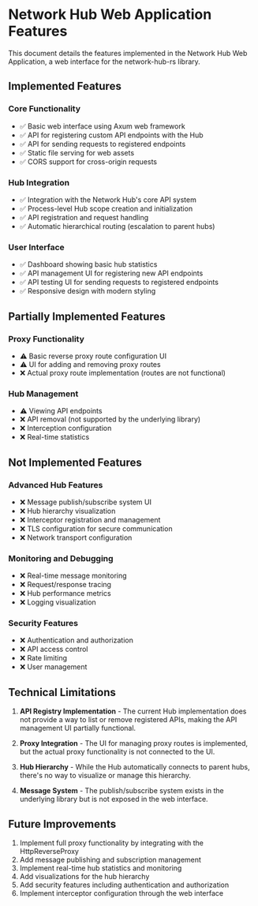 # Network Hub Web Application Features

This document details the features implemented in the Network Hub Web Application, a web interface for the network-hub-rs library.

## Implemented Features

### Core Functionality
- ✅ Basic web interface using Axum web framework
- ✅ API for registering custom API endpoints with the Hub
- ✅ API for sending requests to registered endpoints
- ✅ Static file serving for web assets
- ✅ CORS support for cross-origin requests

### Hub Integration
- ✅ Integration with the Network Hub's core API system
- ✅ Process-level Hub scope creation and initialization
- ✅ API registration and request handling
- ✅ Automatic hierarchical routing (escalation to parent hubs)

### User Interface
- ✅ Dashboard showing basic hub statistics
- ✅ API management UI for registering new API endpoints
- ✅ API testing UI for sending requests to registered endpoints
- ✅ Responsive design with modern styling

## Partially Implemented Features

### Proxy Functionality
- ⚠️ Basic reverse proxy route configuration UI
- ⚠️ UI for adding and removing proxy routes
- ❌ Actual proxy route implementation (routes are not functional)

### Hub Management
- ⚠️ Viewing API endpoints
- ❌ API removal (not supported by the underlying library)
- ❌ Interception configuration
- ❌ Real-time statistics

## Not Implemented Features

### Advanced Hub Features
- ❌ Message publish/subscribe system UI
- ❌ Hub hierarchy visualization
- ❌ Interceptor registration and management
- ❌ TLS configuration for secure communication
- ❌ Network transport configuration

### Monitoring and Debugging
- ❌ Real-time message monitoring
- ❌ Request/response tracing
- ❌ Hub performance metrics
- ❌ Logging visualization

### Security Features
- ❌ Authentication and authorization
- ❌ API access control
- ❌ Rate limiting
- ❌ User management

## Technical Limitations

1. **API Registry Implementation** - The current Hub implementation does not provide a way to list or remove registered APIs, making the API management UI partially functional.

2. **Proxy Integration** - The UI for managing proxy routes is implemented, but the actual proxy functionality is not connected to the UI.

3. **Hub Hierarchy** - While the Hub automatically connects to parent hubs, there's no way to visualize or manage this hierarchy.

4. **Message System** - The publish/subscribe system exists in the underlying library but is not exposed in the web interface.

## Future Improvements

1. Implement full proxy functionality by integrating with the HttpReverseProxy
2. Add message publishing and subscription management
3. Implement real-time hub statistics and monitoring
4. Add visualizations for the hub hierarchy
5. Add security features including authentication and authorization
6. Implement interceptor configuration through the web interface